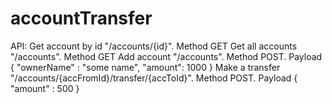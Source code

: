 # accountTransfer
API:
Get account by id "/accounts/{id}". Method GET
Get all accounts "/accounts". Method GET
Add account "/accounts". Method POST.  Payload { "ownerName" : "some name", "amount": 1000 }
Make a transfer "/accounts/{accFromId}/transfer/{accToId}". Method POST. Payload { "amount" : 500 }
